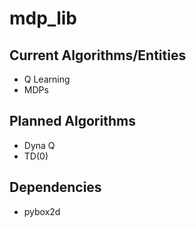 # mdp_lib

## Current Algorithms/Entities
- Q Learning
- MDPs

## Planned Algorithms

- Dyna Q
- TD(0)

## Dependencies

- pybox2d
